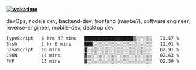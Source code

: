 **[![wakatime](https://wakatime.com/badge/user/87646243-158a-4241-a3cb-668e1fa2dbb8.svg)](https://wakatime.com/@87646243-158a-4241-a3cb-668e1fa2dbb8?style=plastic)**


devOps, nodejs dev, backend-dev, frontend (maybe?), software engineer, reverse-engineer, mobile-dev, desktop dev

<!--START_SECTION:waka-->

```txt
TypeScript   6 hrs 47 mins   ██████████████████▒░░░░░░   73.57 %
Bash         1 hr 6 mins     ███░░░░░░░░░░░░░░░░░░░░░░   12.01 %
JavaScript   16 mins         ▓░░░░░░░░░░░░░░░░░░░░░░░░   02.91 %
JSON         14 mins         ▓░░░░░░░░░░░░░░░░░░░░░░░░   02.63 %
PHP          13 mins         ▓░░░░░░░░░░░░░░░░░░░░░░░░   02.50 %
```

<!--END_SECTION:waka-->
